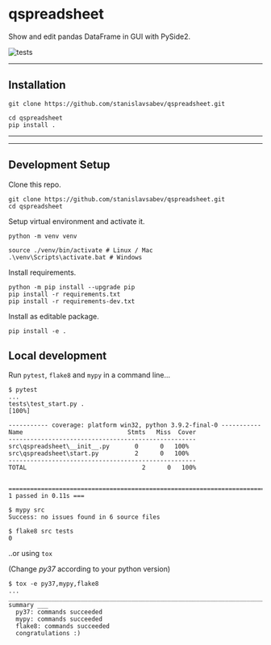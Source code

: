 # qspreadsheet

Show and edit pandas DataFrame in GUI with PySide2.

![tests](https://github.com/stanislavsabev/qspreadsheet/actions/workflows/tests.yaml/badge.svg)

---

## Installation

```text
git clone https://github.com/stanislavsabev/qspreadsheet.git
```

```text
cd qspreadsheet
pip install .
```

---
---

## Development Setup

Clone this repo.

```text
git clone https://github.com/stanislavsabev/qspreadsheet.git
cd qspreadsheet
```

Setup virtual environment and activate it.

```text
python -m venv venv

source ./venv/bin/activate # Linux / Mac
.\venv\Scripts\activate.bat # Windows
```

Install requirements.

```text
python -m pip install --upgrade pip
pip install -r requirements.txt
pip install -r requirements-dev.txt
```

Install as editable package.

```text
pip install -e .
```

## Local development

Run `pytest`, `flake8` and `mypy` in a command line...

```text
$ pytest
...
tests\test_start.py .
[100%]

----------- coverage: platform win32, python 3.9.2-final-0 -----------
Name                             Stmts   Miss  Cover
----------------------------------------------------
src\qspreadsheet\__init__.py       0      0   100%
src\qspreadsheet\start.py          2      0   100%
----------------------------------------------------
TOTAL                                2      0   100%


========================================================================= 1 passed in 0.11s ===
```

```text
$ mypy src
Success: no issues found in 6 source files

$ flake8 src tests
0
```

..or using `tox`

(Change _py37_ according to your python version)

```text
$ tox -e py37,mypy,flake8
...
______________________________________________________________________________ summary ___
  py37: commands succeeded
  mypy: commands succeeded
  flake8: commands succeeded
  congratulations :)
```

